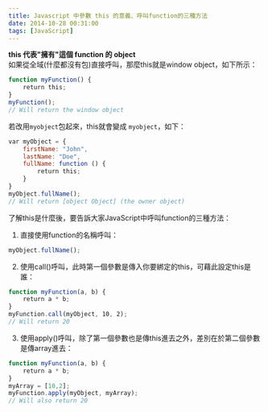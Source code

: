 ```yaml
---
title: Javascript 中參數 this 的意義、呼叫function的三種方法
date: 2014-10-28 00:31:00
tags: [JavaScript]
---
```


**this 代表"擁有"這個 function 的 object**  
如果從全域(什麼都沒有包)直接呼叫，那麼this就是window object，如下所示：
```Javascript
function myFunction() {
    return this;
}
myFunction();
// Will return the window object
```

若改用`myobject`包起來，this就會變成 `myobject`，如下：
```Javascript
var myObject = {
    firstName: "John",
    lastName: "Doe",
    fullName: function () {  
        return this;  
    }  
}  
myObject.fullName(); 
// Will return [object Object] (the owner object)
```


了解this是什麼後，要告訴大家JavaScript中呼叫function的三種方法：

1. 直接使用function的名稱呼叫：  
```Javascript
myObject.fullName();
```
2. 使用call()呼叫，此時第一個參數是傳入你要綁定的this，可藉此設定this是誰：
```Javascript
function myFunction(a, b) {  
    return a * b;  
}  
myFunction.call(myObject, 10, 2);      
// Will return 20
```
3.  使用apply()呼叫，除了第一個參數也是傳this進去之外，差別在於第二個參數是傳array進去：
```Javascript
function myFunction(a, b) {  
    return a * b;  
}  
myArray = [10,2];  
myFunction.apply(myObject, myArray);   
// Will also return 20
```
    